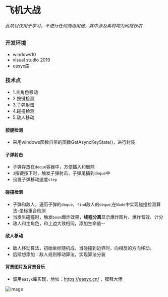 # 飞机大战
###### 此项目仅用于学习，不进行任何商用用途，其中涉及素材均为网络获取

### 开发环境
- windows10
- visual studio 2019
- easyx库

### 技术点
- 1.主角色移动
- 2.按键检测
- 3.子弹射击
- 4.碰撞检测
- 5.敌人移动

#### 按键检测
- 采用windows函数自带的函数GetAsyncKeyState()，进行封装

#### 子弹射击
- 子弹存放在`deque`容器中，方便插入和删除
- `J`按键按下时，触发子弹射击，子弹尾插到`deque`中
- 设置子弹移动速度`step`

#### 碰撞检测
- 子弹和敌人，遍历子弹的`deque`，`find`敌人的`deque`,在`Node`中实现碰撞检测算法-坐标重合检测
- 当发生碰撞时，触发`boom`爆炸效果，**线程分离**显示爆炸图片、爆炸音效、计分
- 敌人和主角色，和上边大致相同，添加生命值--

#### 敌人移动
- 敌人移动算法，初始坐标随机成，当碰撞到边界时，向相反的方向移动。
- 后续想添加：敌人规则移动算法，实现算法分装

#### 背景图片及背景音乐
- 调用`easyx`库实现，地址：https://easyx.cn/ ，膜拜大佬

![image](https://github.com/Tbetter/PlaneShoot/show.png)